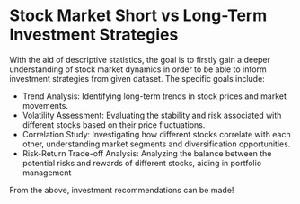# Stock Market Short vs Long-Term Investment Strategies

With the aid of descriptive statistics, the goal is to firstly gain a deeper understanding of stock market dynamics in order to be able to inform investment strategies from given dataset. 
The specific goals include:

- Trend Analysis: Identifying long-term trends in stock prices and market movements.
- Volatility Assessment: Evaluating the stability and risk associated with different stocks based on their price fluctuations.
- Correlation Study: Investigating how different stocks correlate with each other, understanding market segments and diversification opportunities.
- Risk-Return Trade-off Analysis: Analyzing the balance between the potential risks and rewards of different stocks, aiding in portfolio management

From the above, investment recommendations can be made!


